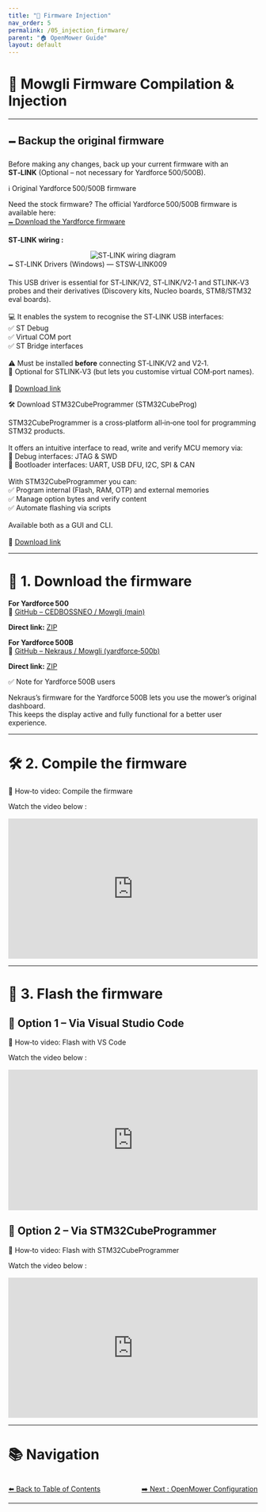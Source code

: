 ```yaml
---
title: "📀 Firmware Injection"
nav_order: 5
permalink: /05_injection_firmware/
parent: "🏠 OpenMower Guide"
layout: default
---
```


# 📀 Mowgli Firmware Compilation & Injection

---

## 🗕️ Backup the original firmware

Before making any changes, back up your current firmware with an **ST‑LINK** (Optional – not necessary for Yardforce 500/500B).

<div class="alert-blue">
  <div class="alert-title">ℹ️ Original Yardforce 500/500B firmware</div>
  <p>Need the stock firmware? The official Yardforce 500/500B firmware is available here:<br>
  <a href="https://mega.nz/folder/icshEICL#QWDtu9Y2y_YmrNRwHSYzbA" target="_blank">🗕️ Download the Yardforce firmware</a></p>
</div>

**ST‑LINK wiring :**

<div style="text-align:center">
  <img src="{{ '/assets/img/branchement_stlink.jpg' | relative_url }}" alt="ST‑LINK wiring diagram" style="max-width: 400px; margin: auto;">
</div>

<div class="alert-blue">
  <div class="alert-title">🗕️ ST‑LINK Drivers (Windows) — STSW‑LINK009</div>
  <p>
    This USB driver is essential for ST‑LINK/V2, ST‑LINK/V2‑1 and STLINK‑V3 probes and their derivatives (Discovery kits, Nucleo boards, STM8/STM32 eval boards).<br><br>
    💻 It enables the system to recognise the ST‑LINK USB interfaces:<br>
    ✅ ST Debug<br>
    ✅ Virtual COM port<br>
    ✅ ST Bridge interfaces<br><br>
    ⚠️ Must be installed <strong>before</strong> connecting ST‑LINK/V2 and V2‑1.<br>
    🔹 Optional for STLINK‑V3 (but lets you customise virtual COM‑port names).<br><br>
    💎 <a href="https://mega.nz/folder/XEdGVTaB#KnQNzVhi9RzjMeEXjzvQ-g" target="_blank">Download link</a>
  </p>
</div>

<div class="alert-blue">
  <div class="alert-title">🛠️ Download STM32CubeProgrammer (STM32CubeProg)</div>
  <p>
    STM32CubeProgrammer is a cross‑platform all‑in‑one tool for programming STM32 products.<br><br>
    It offers an intuitive interface to read, write and verify MCU memory via:<br>
    🔹 Debug interfaces: JTAG & SWD<br>
    🔹 Bootloader interfaces: UART, USB DFU, I2C, SPI & CAN<br><br>
    With STM32CubeProgrammer you can:<br>
    ✅ Program internal (Flash, RAM, OTP) and external memories<br>
    ✅ Manage option bytes and verify content<br>
    ✅ Automate flashing via scripts<br><br>
    Available both as a GUI and CLI.<br><br>
    💎 <a href="https://mega.nz/folder/2ZMHjJhT#DXUiH4I_ma5rL42wuUkJ_Q" target="_blank">Download link</a>
  </p>
</div>

---

# 📀 1. Download the firmware

**For Yardforce 500**    
🧸 [GitHub – CEDBOSSNEO / Mowgli (main)](https://github.com/cedbossneo/Mowgli/tree/main)

**Direct link:** [ZIP](https://github.com/cedbossneo/Mowgli/archive/refs/heads/main.zip)

**For Yardforce 500B**    
🧸 [GitHub – Nekraus / Mowgli (yardforce‑500b)](https://github.com/Nekraus/Mowgli/tree/yardforce-500b)

**Direct link:** [ZIP](https://github.com/Nekraus/Mowgli/archive/refs/heads/yardforce-500b.zip)

<div class="alert-green">
  <div class="alert-title">✅ Note for Yardforce 500B users</div>
  <p>
    Nekraus’s firmware for the Yardforce 500B lets you use the mower’s original dashboard.<br>
    This keeps the display active and fully functional for a better user experience.
  </p>
</div>

---

# 🛠️ 2. Compile the firmware

<div class="alert-blue">
  <div class="alert-title">🎥 How‑to video: Compile the firmware</div>
  <p>Watch the video below :</p>

  <div style="position: relative; padding-bottom: 56.25%; height: 0; overflow: hidden; margin-top: 1rem;">
    <iframe src="https://www.youtube.com/embed/ID_COMPILATION_VIDEO" frameborder="0" allow="accelerometer; autoplay; clipboard-write; encrypted-media; gyroscope; picture-in-picture" allowfullscreen style="position: absolute; top:0; left: 0; width: 100%; height: 100%;"></iframe>
  </div>
</div>

---

# 🚀 3. Flash the firmware

## 📁 Option 1 – Via Visual Studio Code

<div class="alert-blue">
  <div class="alert-title">🎥 How‑to video: Flash with VS Code</div>
  <p>Watch the video below :</p>

  <div style="position: relative; padding-bottom: 56.25%; height: 0; overflow: hidden; margin-top: 1rem;">
    <iframe src="https://www.youtube.com/embed/ID_VSCODE_VIDEO" frameborder="0" allow="accelerometer; autoplay; clipboard-write; encrypted-media; gyroscope; picture-in-picture" allowfullscreen style="position: absolute; top:0; left: 0; width: 100%; height: 100%;"></iframe>
  </div>
</div>

## 📁 Option 2 – Via STM32CubeProgrammer

<div class="alert-blue">
  <div class="alert-title">🎥 How‑to video: Flash with STM32CubeProgrammer</div>
  <p>Watch the video below :</p>

  <div style="position: relative; padding-bottom: 56.25%; height: 0; overflow: hidden; margin-top: 1rem;">
    <iframe src="https://www.youtube.com/embed/ID_CUBEPROG_VIDEO" frameborder="0" allow="accelerometer; autoplay; clipboard-write; encrypted-media; gyroscope; picture-in-picture" allowfullscreen style="position: absolute; top:0; left: 0; width: 100%; height: 100%;"></iframe>
  </div>
</div>

---

# 📚 Navigation

<div style="display: flex; justify-content: space-between; margin-top: 2rem;">
  <a href="{{ '/pages/sommaire/' | relative_url }}" class="btn">⬅️ Back to Table of Contents</a>
  <a href="{{ '/06_configuration_openmower/' | relative_url }}" class="btn">➡️ Next : OpenMower Configuration</a>
</div>

---
